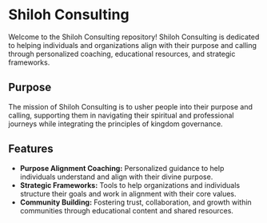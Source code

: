 # Shiloh Consulting

Welcome to the Shiloh Consulting repository! Shiloh Consulting is dedicated to helping individuals and organizations align with their purpose and calling through personalized coaching, educational resources, and strategic frameworks.

## Purpose

The mission of Shiloh Consulting is to usher people into their purpose and calling, supporting them in navigating their spiritual and professional journeys while integrating the principles of kingdom governance.

## Features

- **Purpose Alignment Coaching:** Personalized guidance to help individuals understand and align with their divine purpose.
- **Strategic Frameworks:** Tools to help organizations and individuals structure their goals and work in alignment with their core values.
- **Community Building:** Fostering trust, collaboration, and growth within communities through educational content and shared resources.
  
